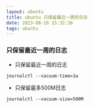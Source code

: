 ```yaml
---
layout: ubuntu
title: ubuntu 只保留最近一周的日志
date: 2023-08-18 15:32:38
tags: ubuntu
---
```


### 只保留最近一周的日志
* 只保留最近一周的日志
```
journalctl --vacuum-time=1w
```

* 只保留最多500M日志
```
journalctl --vacuum-size=500M
```